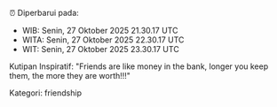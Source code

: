 ⏰ Diperbarui pada:
- WIB: Senin, 27 Oktober 2025 21.30.17 UTC
- WITA: Senin, 27 Oktober 2025 22.30.17 UTC
- WIT: Senin, 27 Oktober 2025 23.30.17 UTC

Kutipan Inspiratif:
"Friends are like money in the bank, longer you keep them, the more they are worth!!!"


Kategori: friendship

